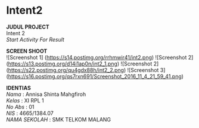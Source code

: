 # Intent2
**JUDUL PROJECT** <br>
 Intent 2 <br>
 *Start Activity For Result*
 
 **SCREEN SHOOT** <br>
 ![Screenshot 1] (https://s14.postimg.org/rrhmwir41/int2.png)
 ![Screenshot 2] (https://s13.postimg.org/d14i1ap0n/int2_1.png)
![Screenshot 2] (https://s22.postimg.org/qu4gdx88h/int2_2.png) 
![Screenshot 3] (https://s16.postimg.org/qs7rxn691/Screenshot_2016_11_4_21_59_41.png)
 
 **IDENTIAS** <br>
 *Nama*          : Annisa Shinta Mahgfiroh <br>
 *Kelas*         : XI RPL 1 <br>
 *No Abs*        : 01 <br>
 *NIS*           : 4665/1384.07 <br>
 *NAMA SEKOLAH*  : SMK TELKOM MALANG <br>

